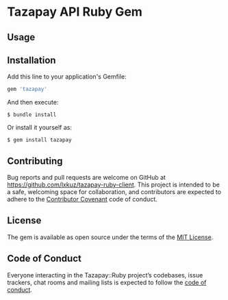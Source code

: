 # Tazapay API Ruby Gem

## Usage

## Installation

Add this line to your application's Gemfile:

```ruby
gem 'tazapay'
```

And then execute:

    $ bundle install

Or install it yourself as:

    $ gem install tazapay

## Contributing

Bug reports and pull requests are welcome on GitHub at https://github.com/lxkuz/tazapay-ruby-client. This project is intended to be a safe, welcoming space for collaboration, and contributors are expected to adhere to the [Contributor Covenant](http://contributor-covenant.org) code of conduct.

## License

The gem is available as open source under the terms of the [MIT License](https://opensource.org/licenses/MIT).

## Code of Conduct

Everyone interacting in the Tazapay::Ruby project’s codebases, issue trackers, chat rooms and mailing lists is expected to follow the [code of conduct](https://github.com/lxkuz/tazapay-ruby-client/blob/master/CODE_OF_CONDUCT.md).